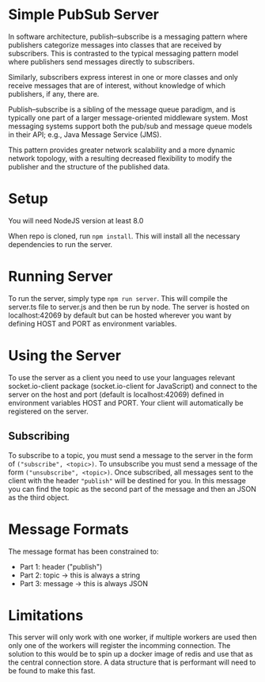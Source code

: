 # Simple PubSub Server

In software architecture, publish–subscribe is a messaging pattern where publishers categorize messages into classes that are received by subscribers. This is contrasted to the typical messaging pattern model where publishers send messages directly to subscribers.

Similarly, subscribers express interest in one or more classes and only receive messages that are of interest, without knowledge of which publishers, if any, there are.

Publish–subscribe is a sibling of the message queue paradigm, and is typically one part of a larger message-oriented middleware system. Most messaging systems support both the pub/sub and message queue models in their API; e.g., Java Message Service (JMS).

This pattern provides greater network scalability and a more dynamic network topology, with a resulting decreased flexibility to modify the publisher and the structure of the published data.

# Setup

You will need NodeJS version at least 8.0

When repo is cloned, run `npm install`. This will install all the necessary dependencies to run the server.

# Running Server

To run the server, simply type `npm run server`. This will compile the server.ts file to server.js and then be run by node. The server is hosted on localhost:42069 by default but can be hosted wherever you want by defining HOST and PORT as environment variables.

# Using the Server

To use the server as a client you need to use your languages relevant socket.io-client package (socket.io-client for JavaScript) and connect to the server on the host and port (default is localhost:42069) defined in environment variables HOST and PORT. Your client will automatically be registered on the server.

## Subscribing

To subscribe to a topic, you must send a message to the server in the form of `("subscribe", <topic>)`.
To unsubscribe you must send a message of the form `("unsubscribe", <topic>)`.
Once subscribed, all messages sent to the client with the header `"publish"` will be destined for you. In this message you can find the topic as the second part of the message and then an JSON as the third object.

# Message Formats

The message format has been constrained to:

-   Part 1: header ("publish")
-   Part 2: topic -> this is always a string
-   Part 3: message -> this is always JSON

# Limitations
This server will only work with one worker, if multiple workers are used then only one of the workers will register the incomming connection. The solution to this would be to spin up a docker image of redis and use that as the central connection store. A data structure that is performant will need to be found to make this fast.

